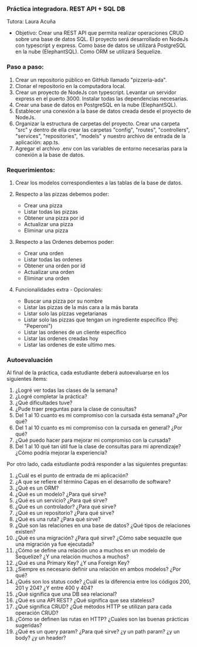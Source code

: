 ### Práctica integradora. REST API + SQL DB

Tutora: Laura Acuña

- Objetivo: Crear una REST API que permita realizar operaciones CRUD sobre una base de datos SQL. El proyecto será desarrollado en NodeJs con typescript y express. Como base de datos se utilizará PostgreSQL en la nube (ElephantSQL). Como ORM se utilizará Sequelize.

### Paso a paso:

1. Crear un repositorio público en GitHub llamado "pizzeria-ada".
2. Clonar el repositorio en la computadora local.
3. Crear un proyecto de NodeJs con typescript. Levantar un servidor express en el puerto 3000. Instalar todas las dependencias necesarias.
4. Crear una base de datos en PostgreSQL en la nube (ElephantSQL).
5. Establecer una conexión a la base de datos creada desde el proyecto de NodeJs.
6. Organizar la estructura de carpetas del proyecto. Crear una carpeta "src" y dentro de ella crear las carpetas "config", "routes", "controllers", "services", "repositories", "models" y nuestro archivo de entrada de la aplicación: app.ts.
7. Agregar el archivo .env con las variables de entorno necesarias para la conexión a la base de datos.

### Requerimientos:

1. Crear los modelos correspondientes a las tablas de la base de datos.
   <img src="">
2. Respecto a las pizzas debemos poder:
   - Crear una pizza
   - Listar todas las pizzas
   - Obtener una pizza por id
   - Actualizar una pizza
   - Eliminar una pizza
3. Respecto a las Ordenes debemos poder:

   - Crear una orden
   - Listar todas las ordenes
   - Obtener una orden por id
   - Actualizar una orden
   - Eliminar una orden

4. Funcionalidades extra - Opcionales:

   - Buscar una pizza por su nombre
   - Listar las pizzas de la más cara a la más barata
   - Listar solo las pizzas vegetarianas
   - Listar solo las pizzas que tengan un ingrediente específico (Pej: "Peperoni")
   - Listar las ordenes de un cliente específico
   - Listar las ordenes creadas hoy
   - Listar las ordenes de este ultimo mes.

### Autoevaluación

Al final de la práctica, cada estudiante deberá autoevaluarse en los siguientes ítems:

1. ¿Logré ver todas las clases de la semana?
2. ¿Logré completar la práctica?
3. ¿Qué dificultades tuve?
4. ¿Pude traer preguntas para la clase de consultas?
5. Del 1 al 10 cuanto es mi compromiso con la cursada ésta semana? ¿Por qué?
6. Del 1 al 10 cuanto es mi compromiso con la cursada en general? ¿Por qué?
7. ¿Qué puedo hacer para mejorar mi compromiso con la cursada?
8. Del 1 al 10 qué tan útil fue la clase de consultas para mi aprendizaje? ¿Cómo podría mejorar la experiencia?

Por otro lado, cada estudiante podrá responder a las siguientes preguntas:

1. ¿Cuál es el punto de entrada de mi aplicación?
2. ¿A que se refiere el término Capas en el desarrollo de software?
3. ¿Qué es un ORM?
4. ¿Qué es un modelo? ¿Para qué sirve?
5. ¿Qué es un servicio? ¿Para qué sirve?
6. ¿Qué es un controlador? ¿Para qué sirve?
7. ¿Qué es un repositorio? ¿Para qué sirve?
8. ¿Qué es una ruta? ¿Para qué sirve?
9. ¿Qué son las relaciones en una base de datos? ¿Qué tipos de relaciones existen?
10. ¿Qué es una migración? ¿Para qué sirve? ¿Cómo sabe sequazile que una migración ya fue ejecutada?
11. ¿Cómo se define una relación uno a muchos en un modelo de Sequelize? ¿Y una relación muchos a muchos?
12. ¿Qué es una Primary Key? ¿Y una Foreign Key?
13. ¿Siempre es necesario definir una relación en ambos modelos? ¿Por qué?
14. ¿Qués son los status code? ¿Cuál es la diferencia entre los códigos 200, 201 y 204? ¿Y entre 400 y 404?
15. ¿Qué significa que una DB sea relacional?
16. ¿Qué es una API REST? ¿Qué significa que sea stateless?
17. ¿Qué significa CRUD? ¿Qué métodos HTTP se utilizan para cada operación CRUD?
18. ¿Cómo se definen las rutas en HTTP? ¿Cuales son las buenas prácticas sugeridas?
19. ¿Qué es un query param? ¿Para qué sirve? ¿y un path param? ¿y un body? ¿y un header?
